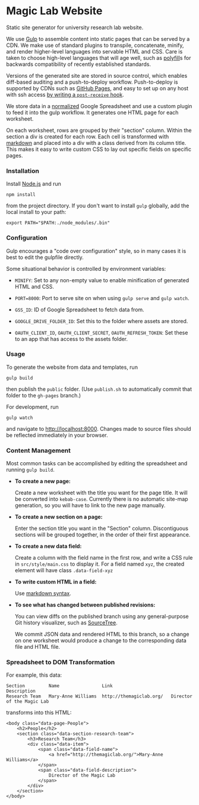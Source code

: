 # Magic Lab Website

Static site generator for university research lab website.

We use [Gulp](http://gulpjs.com/) to assemble content into static pages that can be served by a CDN. We make use of standard plugins to transpile, concatenate, minify, and render higher-level languages into servable HTML and CSS. Care is taken to choose high-level languages that will age well, such as [polyfill](http://en.wikipedia.org/wiki/Polyfill)s for backwards compatibility of recently established standards.

Versions of the generated site are stored in source control, which enables diff-based auditing and a push-to-deploy workflow. Push-to-deploy is supported by CDNs such as [GitHub Pages](https://pages.github.com/), and easy to set up on any host with ssh access [by writing a `post-receive` hook](http://nicolasgallagher.com/simple-git-deployment-strategy-for-static-sites/).

We store data in a [normalized](http://en.wikipedia.org/wiki/Database_normalization) Google Spreadsheet and use a custom plugin to feed it into the gulp workflow. It generates one HTML page for each worksheet.

On each worksheet, rows are grouped by their "section" column. Within the section a div is created for each row. Each cell is transformed with [markdown](http://daringfireball.net/projects/markdown/) and placed into a div with a class derived from its column title. This makes it easy to write custom CSS to lay out specific fields on specific pages.


### Installation

Install [Node.js](http://nodejs.org/download/) and run
    
    npm install

from the project directory. If you don't want to install `gulp` globally, add the local install to your path:

    export PATH="$PATH:./node_modules/.bin"


### Configuration

Gulp encourages a "code over configuration" style, so in many cases it is best to edit the gulpfile directly.

Some situational behavior is controlled by environment variables:

- `MINIFY`: Set to any non-empty value to enable minification of generated HTML and CSS.

- `PORT=8000`: Port to serve site on when using `gulp serve` and `gulp watch`.

- `GSS_ID`: ID of Google Spreadsheet to fetch data from.

- `GOOGLE_DRIVE_FOLDER_ID`: Set this to the folder where assets are stored.

- `OAUTH_CLIENT_ID`, `OAUTH_CLIENT_SECRET`, `OAUTH_REFRESH_TOKEN`: Set these to an app that has access to the assets folder.


### Usage

To generate the website from data and templates, run

    gulp build

then publish the `public` folder. (Use `publish.sh` to automatically commit that folder to the `gh-pages` branch.)

For development, run

    gulp watch

and navigate to [http://localhost:8000](http://localhost:8000). Changes made to source files should be reflected immediately in your browser.


### Content Management

Most common tasks can be accomplished by editing the spreadsheet and running `gulp build`.

- **To create a new page:**

    Create a new worksheet with the title you want for the page title. It will be converted into `kebab-case`. Currently there is no automatic site-map generation, so you will have to link to the new page manually.

- **To create a new section on a page:**

    Enter the section title you want in the "Section" column. Discontiguous sections will be grouped together, in the order of their first appearance.

- **To create a new data field:**

    Create a column with the field name in the first row, and write a CSS rule in `src/style/main.css` to display it. For a field named `xyz`, the created element will have class `.data-field-xyz`

- **To write custom HTML in a field:**

    Use [markdown syntax](http://daringfireball.net/projects/markdown/syntax).

- **To see what has changed between published revisions:**

    You can view diffs on the published branch using any general-purpose Git history visualizer, such as [SourceTree](http://www.sourcetreeapp.com/).

    We commit JSON data and rendered HTML to this branch, so a change on one worksheet would produce a change to the corresponding data file and HTML file.

### Spreadsheet to DOM Transformation

For example, this data:

    Section         Name                Link                      Description
    Research Team   Mary-Anne Williams  http://themagiclab.org/   Director of the Magic Lab

transforms into this HTML:

    <body class="data-page-People">
        <h2>People</h2>
        <section class="data-section-research-team">
            <h3>Research Team</h3>
            <div class="data-item">
                <span class="data-field-name">
                    <a href="http://themagiclab.org/">Mary-Anne Williams</a>
                </span>
                <span class="data-field-description">
                    Director of the Magic Lab
                </span>
            </div>
        </section>
    </body>
